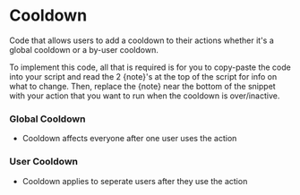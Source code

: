 # Cooldown
Code that allows users to add a cooldown to their actions whether it's a global cooldown or a by-user cooldown. 

To implement this code, all that is required is for you to copy-paste the code into your script and read the 2 {note}'s at the top of the script for info on what to change. Then, replace the {note} near the bottom of the snippet with your action that you want to run when the cooldown is over/inactive.
### Global Cooldown
* Cooldown affects everyone after one user uses the action

### User Cooldown
* Cooldown applies to seperate users after they use the action